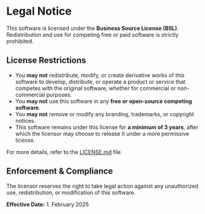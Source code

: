 # Legal Notice

This software is licensed under the **Business Source License (BSL)**. Redistribution and use for competing free or paid software is strictly prohibited.

## License Restrictions

- You **may not** redistribute, modify, or create derivative works of this software to develop, distribute, or operate a product or service that competes with the original software, whether for commercial or non-commercial purposes.
- You **may not** use this software in any **free or open-source competing software**.
- You **may not** remove or modify any branding, trademarks, or copyright notices.
- This software remains under this license for **a minimum of 3 years**, after which the licensor may choose to release it under a more permissive license.

For more details, refer to the [LICENSE.md](./LICENSE.md) file.

## Enforcement & Compliance

The licensor reserves the right to take legal action against any unauthorized use, redistribution, or modification of this software.

**Effective Date:** 1. February 2025

